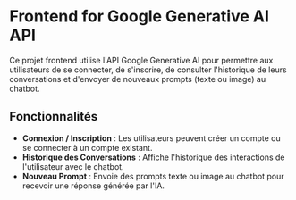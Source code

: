 # Frontend for Google Generative AI API

Ce projet frontend utilise l'API Google Generative AI pour permettre aux utilisateurs de se connecter, de s'inscrire, de consulter l'historique de leurs conversations et d'envoyer de nouveaux prompts (texte ou image) au chatbot.

## Fonctionnalités

- **Connexion / Inscription** : Les utilisateurs peuvent créer un compte ou se connecter à un compte existant.
- **Historique des Conversations** : Affiche l'historique des interactions de l'utilisateur avec le chatbot.
- **Nouveau Prompt** : Envoie des prompts texte ou image au chatbot pour recevoir une réponse générée par l'IA.


